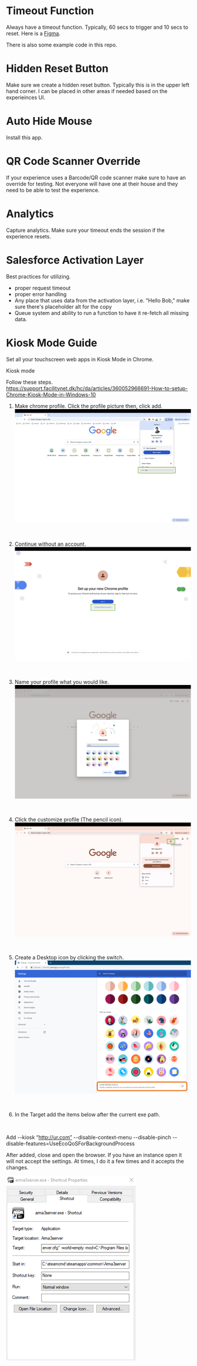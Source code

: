 # Timeout Function

Always have a timeout function. Typically, 60 secs to trigger and 10 secs to reset. Here is a [Figma](https://www.figma.com/design/d4PdgcZelUQyn27mfgHHEm/Simple-slider-timeout-design?node-id=0-1&t=rllvg4vUTs6zNBJg-1). 

There is also some example code in this repo.
<br>

# Hidden Reset Button
Make sure we create a hidden reset button. Typically this is in the upper left hand corner. I can be placed in other areas if needed based on the experieinces UI. 
<br>


# Auto Hide Mouse 
Install this app.
<br>

# QR Code Scanner Override
If your experience uses a Barcode/QR code scanner make sure to have an override for testing. Not everyone will have one at their house and they need to be able to test the experience.
<br>

# Analytics
Capture analytics. Make sure your timeout ends the session if the experience resets.
<br>

# Salesforce Activation Layer
Best practices for utilizing.

- proper request timeout
- proper error handling
- Any place that uses data from the activation layer, i.e. "Hello Bob," make sure there's placeholder alt for the copy
- Queue system and ability to run a function to have it re-fetch all missing data.

# Kiosk Mode Guide

Set all your touchscreen web apps in Kiosk Mode in Chrome.

Kiosk mode

Follow these steps.
https://support.facilitynet.dk/hc/da/articles/360052966691-How-to-setup-Chrome-Kiosk-Mode-in-Windows-10

1. Make chrome profile. Click the profile picture then, click add.
![My Image](Github_Images/Kiosk_Mode/1.png)
<br>

2. Continue without an account.
![My Image](Github_Images/Kiosk_Mode/2.png)
<br>

3. Name your profile what you would like. 
![My Image](Github_Images/Kiosk_Mode/3.png)
<br>

4. Click the customize profile (The pencil icon).
![My Image](Github_Images/Kiosk_Mode/4.png)
<br>

5. Create a Desktop icon by clicking the switch.
![My Image](Github_Images/Kiosk_Mode/5.png)
<br>

6. In the Target add the items below after the current exe path.
<br>

Add --kiosk “http://ur.com” --disable-context-menu --disable-pinch --disable-features=UseEcoQoSForBackgroundProcess

After added, close and open the browser. If you have an instance open it will not accept the settings. At times, I do it a few times and it accepts the changes.

![My Image](Github_Images/Kiosk_Mode/6.png)



